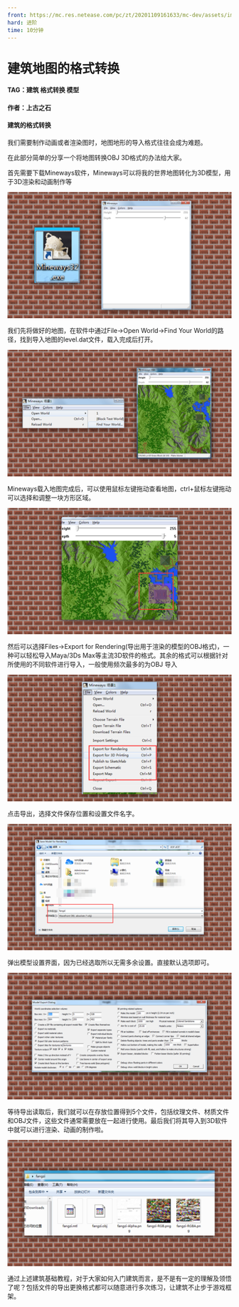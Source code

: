 ```yaml
---
front: https://mc.res.netease.com/pc/zt/20201109161633/mc-dev/assets/img/5_1.c65f0cb0.png
hard: 进阶
time: 10分钟
---
```


# 建筑地图的格式转换



#### TAG：建筑 格式转换 模型

#### 作者：上古之石

 

#### 建筑的格式转换



我们需要制作动画或者渲染图时，地图地形的导入格式往往会成为难题。

在此部分简单的分享一个将地图转换OBJ 3D格式的办法给大家。

 

首先需要下载Mineways软件，Mineways可以将我的世界地图转化为3D模型，用于3D渲染和动画制作等

![](./images/5_1.png)



我们先将做好的地图，在软件中通过File->Open World->Find Your World的路径，找到导入地图的level.dat文件，载入完成后打开。

![](./images/5_2.png)



Mineways载入地图完成后，可以使用鼠标左键拖动查看地图，ctrl+鼠标左键拖动可以选择和调整一块方形区域。

![](./images/5_3.png)



然后可以选择Files->Export for Rendering(导出用于渲染的模型的OBJ格式)，一种可以轻松导入Maya/3Ds Max等主流3D软件的格式。其余的格式可以根据针对所使用的不同软件进行导入，一般使用频次最多的为OBJ 导入

![](./images/5_4.png)



点击导出，选择文件保存位置和设置文件名字。

![](./images/5_5.png)



弹出模型设置界面，因为已经选取所以无需多余设置。直接默认选项即可。

![](./images/5_6.png)



等待导出读取后，我们就可以在存放位置得到5个文件，包括纹理文件、材质文件和OBJ文件，这些文件通常需要放在一起进行使用。最后我们将其导入到3D软件中就可以进行渲染、动画的制作啦。

![](./images/5_7.png)



通过上述建筑基础教程，对于大家如何入门建筑而言，是不是有一定的理解及领悟了呢？包括文件的导出更换格式都可以随意进行多次练习，让建筑不止步于游戏框架。